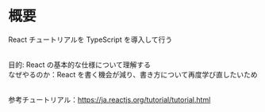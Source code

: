 # 概要

React チュートリアルを TypeScript を導入して行う<br><br>

目的: React の基本的な仕様について理解する<br>
なぜやるのか：React を書く機会が減り、書き方について再度学び直したいため<br><br>

参考チュートリアル：https://ja.reactjs.org/tutorial/tutorial.html
